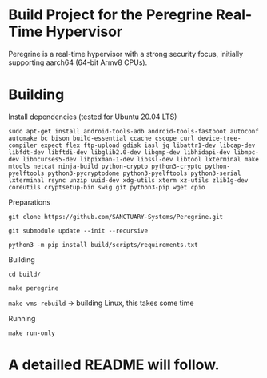 # Build Project for the Peregrine Real-Time Hypervisor

Peregrine is a real-time hypervisor with a strong security focus, initially supporting aarch64 (64-bit Armv8 CPUs).

# Building
Install dependencies (tested for Ubuntu 20.04 LTS)

`sudo apt-get install android-tools-adb android-tools-fastboot autoconf automake bc bison build-essential ccache cscope curl device-tree-compiler expect flex ftp-upload gdisk iasl jq libattr1-dev libcap-dev libfdt-dev libftdi-dev libglib2.0-dev libgmp-dev libhidapi-dev libmpc-dev libncurses5-dev libpixman-1-dev libssl-dev libtool lxterminal make mtools netcat ninja-build python-crypto python3-crypto python-pyelftools python3-pycryptodome python3-pyelftools python3-serial lxterminal rsync unzip uuid-dev xdg-utils xterm xz-utils zlib1g-dev coreutils cryptsetup-bin swig git python3-pip wget cpio`



Preparations

`git clone https://github.com/SANCTUARY-Systems/Peregrine.git`

`git submodule update --init --recursive`

`python3 -m pip install build/scripts/requirements.txt`

Building

`cd build/`

`make peregrine`

`make vms-rebuild` -> building Linux, this takes some time

Running

`make run-only`


# A detailled README will follow.

